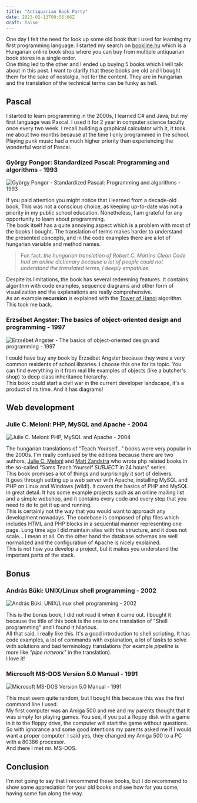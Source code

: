 ```yaml
---
title: "Antiquarian Book Party"
date: 2023-02-13T09:56:06Z
draft: false
---
```


One day I felt the need for look up some old book that I used for learning my first programming language. I started my
search on [bookline.hu](https://bookline.hu/) which is a Hungarian online book shop where you can buy from multiple
antiquarian book stores in a single order.\
One thing led to the other and I ended up buying 5 books which I will talk about in this post. I want to clarify that
these books are old and I bought them for the sake of nostalgia, not for the content. They are in hungarian and
the translation of the technical terms can be funky as hell.

## Pascal

I started to learn programming in the 2000s, I learned C# and Java, but my first language was Pascal. I used it for
2 year in computer science faculty once every two week. I recall building a graphical calculator with it, it took me
about two months because at the time I only programmed in the school. Playing punk music had a much higher
priority than experiencing the wonderful world of Pascal.

### György Pongor: Standardized Pascal: Programming and algorithms - 1993

![György Pongor - Standardized Pascal: Programming and algorithms - 1993](standardized-pascal.jpeg)

If you paid attention you might notice that I learned from a decade-old book, This was not a conscious choice, as
keeping up-to-date was not a priority in my public school education. Nonetheless, I am grateful for any opportunity to
learn about programming.\
The book itself has a quite annoying aspect which is a problem with most of the books I bought. The translation of terms
makes harder to understand the presented concepts, and in the code examples there are a lot of hungarian variable and
method names.

> Fun fact: *the hungarian translation of Robert C. Martins Clean Code had an online dictionary because a lot of people
could not understand the translated terms, I deeply empathize.*

Despite its limitations, the book has several redeeming features. It contains algorithm with code examples, sequence
diagrams and other form of visualization and the explanations are really comprehensive.\
As an example **recursion** is explained with
the [Tower of Hanoi](https://www.geeksforgeeks.org/c-program-for-tower-of-hanoi/) algorithm. This took me back.

### Erzsébet Angster: The basics of object-oriented design and programming - 1997

![Erzsébet Angster - The basics of object-oriented design and programming - 1997](the-basics-of-oop.jpeg)

I could have buy any book by Erzsébet Angster because they were a very common residents of school libraries. I choose
this one for its topic. You can find everything in it from real life examples of objects (like a butcher's shop) to
deep class inheritance hierarchy.\
This book could start a civil war in the current developer landscape, it's a product of its time. And it has diagrams!

## Web development

### Julie C. Meloni: PHP, MySQL and Apache - 2004

![Julie C. Meloni: PHP, MySQL and Apache - 2004](php-mysql-apache.jpeg)

The hungarian translations of "Teach Yourself..." books were very popular in the 2000s. I'm really confused
by the editions because there are two
authors, [Julie C. Meloni](https://www.amazon.com/stores/Julie-C.-Meloni/author/B001IOF7KU?ref=ap_rdr&store_ref=ap_rdr&isDramIntegrated=true&shoppingPortalEnabled=true)
and [Matt Zandstra](https://www.amazon.com/stores/Matt-Zandstra/author/B001ITYM3S?ref=ap_rdr&store_ref=ap_rdr&isDramIntegrated=true&shoppingPortalEnabled=true)
who wrote php related books in the so-called "Sams Teach Yourself *SUBJECT* in 24 hours" series.\
This book promises a lot of things and surprisingly it sort of delivers.\
It goes through setting up a web server with Apache, installing MySQL and PHP on Linux and Windows (wild!). It covers
the basics of PHP and MySQL in great detail. It has some example projects such as an online mailing list and a simple
webshop, and it contains every code and every step that you need to do to get it up and running.\
This is certainly not the way that you would want to approach any development nowadays. The codebase is composed of php
files which includes HTML and PHP blocks in a sequential manner representing one page. Long time ago I did maintain
sites with this structure, and it does not scale... I mean at all. On the other hand the database schemas are well
normalized and the configuration of Apache is nicely explained.\
This is not how you develop a project, but it makes you understand the important parts of the stack.

## Bonus

### András Büki: UNIX/Linux shell programming - 2002

![András Büki: UNIX/Linux shell programming - 2002](shell-programming.jpeg)

This is the bonus book, I did not read it when it came out. I bought it because the title of this book is the
one to one translation of "Shell programming" and I found it hilarious.\
All that said, I really like this. It's a good introduction to shell scripting. It has code
examples, a lot of commands with explanation, a lot of tasks to solve with solutions and bad terminology
translations (for example *pipeline* is more like *"pipe network"* in the translation).\
I love it!

### Microsoft MS-DOS Version 5.0 Manual - 1991

![Microsoft MS-DOS Version 5.0 Manual - 1991](ms-dos-manual.jpeg)

This must seem quite random, but I bought this because this was the first command line I used.\
My first computer was an Amiga 500 and me and my parents thought that it was simply for playing games. You see, if you
put a floppy disk with a game in it to the floppy drive, the computer will start the game without questions.\
So with ignorance and some good intentions my parents asked me if I would want a proper computer. I said yes, they
changed my Amiga 500 to a PC with a 80386 processor.\
And there I met mr. MS-DOS.

## Conclusion

I'm not going to say that I recommend these books, but I do recommend to show some appreciation for your old books and
see how far you come, having some fun along the way.
